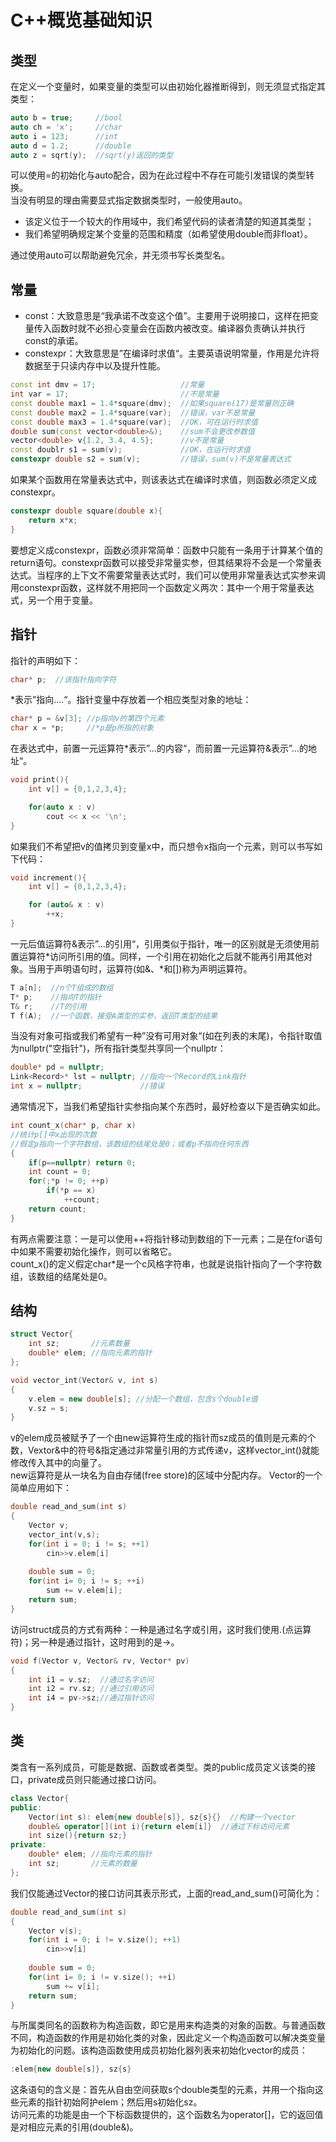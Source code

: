 # C++概览基础知识


## 类型  
在定义一个变量时，如果变量的类型可以由初始化器推断得到，则无须显式指定其类型：  
```cpp
auto b = true;     //bool
auto ch = 'x';     //char
auto i = 123;      //int
auto d = 1.2;      //double
auto z = sqrt(y);  //sqrt(y)返回的类型
```
可以使用=的初始化与auto配合，因为在此过程中不存在可能引发错误的类型转换。  
当没有明显的理由需要显式指定数据类型时，一般使用auto。  
- 该定义位于一个较大的作用域中，我们希望代码的读者清楚的知道其类型；
- 我们希望明确规定某个变量的范围和精度（如希望使用double而非float）。  

通过使用auto可以帮助避免冗余，并无须书写长类型名。  




## 常量  
- const：大致意思是“我承诺不改变这个值”。主要用于说明接口，这样在把变量传入函数时就不必担心变量会在函数内被改变。编译器负责确认并执行const的承诺。 
- constexpr：大致意思是”在编译时求值“。主要英语说明常量，作用是允许将数据至于只读内存中以及提升性能。 
```cpp
const int dmv = 17;                   //常量
int var = 17;                         //不是常量
const double max1 = 1.4*square(dmv);  //如果square(17)是常量则正确
const double max2 = 1.4*square(var);  //错误，var不是常量
const double max3 = 1.4*square(var);  //OK，可在运行时求值
double sum(const vector<double>&);    //sum不会更改参数值
vector<double> v{1.2, 3.4, 4.5};      //v不是常量
const doublr s1 = sum(v);             //OK，在运行时求值
constexpr double s2 = sum(v);         //错误，sum(v)不是常量表达式
```
如果某个函数用在常量表达式中，则该表达式在编译时求值，则函数必须定义成constexpr。
```cpp
constexpr double square(double x){
    return x*x;
}
```
要想定义成constexpr，函数必须非常简单：函数中只能有一条用于计算某个值的return语句。constexpr函数可以接受非常量实参，但其结果将不会是一个常量表达式。当程序的上下文不需要常量表达式时，我们可以使用非常量表达式实参来调用constexpr函数，这样就不用把同一个函数定义两次：其中一个用于常量表达式，另一个用于变量。  



## 指针  
指针的声明如下：
```cpp
char* p;  //该指针指向字符
```
*表示”指向....“。指针变量中存放着一个相应类型对象的地址：
```cpp
char* p = &v[3]; //p指向v的第四个元素
char x = *p;     //*p是p所指的对象
```
在表达式中，前置一元运算符*表示”...的内容“，而前置一元运算符&表示”...的地址“。

```cpp
void print(){
    int v[] = {0,1,2,3,4};

    for(auto x : v)
        cout << x << '\n';
}
```
如果我们不希望把v的值拷贝到变量x中，而只想令x指向一个元素，则可以书写如下代码：
```cpp
void increment(){
    int v[] = {0,1,2,3,4};

    for (auto& x : v)
        ++x;
}
```
一元后值运算符&表示”...的引用“，引用类似于指针，唯一的区别就是无须使用前置运算符*访问所引用的值。同样，一个引用在初始化之后就不能再引用其他对象。当用于声明语句时，运算符(如&、*和[])称为声明运算符。
```cpp
T a[n];  //n个T组成的数组
T* p;    //指向T的指针
T& r;    //T的引用
T f(A);  //一个函数，接受A类型的实参，返回T类型的结果
```
当没有对象可指或我们希望有一种”没有可用对象“(如在列表的末尾)，令指针取值为nullptr("空指针")，所有指针类型共享同一个nullptr：
```cpp
double* pd = nullptr;
Link<Record>* lst = nullptr; //指向一个Record的Link指针
int x = nullptr;             //错误
``` 
通常情况下，当我们希望指针实参指向某个东西时，最好检查以下是否确实如此。
```cpp
int count_x(char* p, char x)
//统计p[]中x出现的次数
//假定p指向一个字符数组，该数组的结尾处是0；或者p不指向任何东西
{
    if(p==nullptr) return 0;
    int count = 0;
    for(;*p != 0; ++p)
        if(*p == x)
            ++count;
    return count;
}
```
有两点需要注意：一是可以使用++将指针移动到数组的下一元素；二是在for语句中如果不需要初始化操作，则可以省略它。  
count_x()的定义假定char*是一个c风格字符串，也就是说指针指向了一个字符数组，该数组的结尾处是0。


## 结构  
```cpp
struct Vector{
    int sz;       //元素数量
    double* elem; //指向元素的指针
};

void vector_int(Vector& v, int s)
{
    v.elem = new double[s]; //分配一个数组，包含s个double值
    v.sz = s;
}
```
v的elem成员被赋予了一个由new运算符生成的指针而sz成员的值则是元素的个数，Vextor&中的符号&指定通过非常量引用的方式传递v，这样vector_int()就能修改传入其中的向量了。   
new运算符是从一块名为自由存储(free store)的区域中分配内存。 
Vector的一个简单应用如下：
```cpp
double read_and_sum(int s)
{
    Vector v;
    vector_int(v,s);
    for(int i = 0; i != s; ++1)
        cin>>v.elem[i]
    
    double sum = 0;
    for(int i= 0; i != s; ++i)
        sum += v.elem[i];
    return sum;
}
```
访问struct成员的方式有两种：一种是通过名字或引用，这时我们使用.(点运算符)；另一种是通过指针，这时用到的是->。
```cpp
void f(Vector v, Vector& rv, Vector* pv)
{
    int i1 = v.sz;  //通过名字访问
    int i2 = rv.sz; //通过引用访问
    int i4 = pv->sz;//通过指针访问
}
```


## 类
类含有一系列成员，可能是数据、函数或者类型。类的public成员定义该类的接口，private成员则只能通过接口访问。
```cpp
class Vector{
public:
    Vector(int s): elem{new double[s]}, sz{s}{}  //构建一个vector
    double& operator[](int i){return elem[i]}  //通过下标访问元素
    int size(){return sz;}
private:
    double* elem; //指向元素的指针
    int sz;       //元素的数量
};
```
我们仅能通过Vector的接口访问其表示形式，上面的read_and_sum()可简化为：
```cpp
double read_and_sum(int s)
{
    Vector v(s);
    for(int i = 0; i != v.size(); ++1)
        cin>>v[i]
    
    double sum = 0;
    for(int i= 0; i != v.size(); ++i)
        sum += v[i];
    return sum;
}
```
与所属类同名的函数称为构造函数，即它是用来构造类的对象的函数。与普通函数不同，构造函数的作用是初始化类的对象，因此定义一个构造函数可以解决类变量为初始化的问题。该构造函数使用成员初始化器列表来初始化vector的成员：
```cpp
:elem{new double[s]}, sz{s}
```
这条语句的含义是：首先从自由空间获取s个double类型的元素，并用一个指向这些元素的指针初始阿护elem；然后用s初始化sz。  
访问元素的功能是由一个下标函数提供的，这个函数名为operator[]，它的返回值是对相应元素的引用(double&)。



